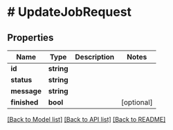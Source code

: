# # UpdateJobRequest

## Properties

Name | Type | Description | Notes
------------ | ------------- | ------------- | -------------
**id** | **string** |  |
**status** | **string** |  |
**message** | **string** |  |
**finished** | **bool** |  | [optional]

[[Back to Model list]](../../README.md#models) [[Back to API list]](../../README.md#endpoints) [[Back to README]](../../README.md)

